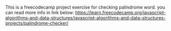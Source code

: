 This is a freecodecamp project exercise for checking palindrome word. you can read more info in link below:
https://learn.freecodecamp.org/javascript-algorithms-and-data-structures/javascript-algorithms-and-data-structures-projects/palindrome-checker/